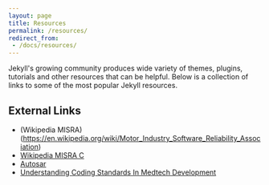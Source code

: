 ```yaml
---
layout: page
title: Resources
permalink: /resources/
redirect_from:
 - /docs/resources/
---
```

Jekyll's growing community produces wide variety of themes, plugins, tutorials
and other resources that can be helpful. Below is a collection of links to
some of the most popular Jekyll resources.

## External Links
- (Wikipedia MISRA)(https://en.wikipedia.org/wiki/Motor_Industry_Software_Reliability_Association)
- [Wikipedia MISRA C](https://en.wikipedia.org/wiki/MISRA_C)
- [Autosar](https://www.autosar.org/)
- [Understanding Coding Standards In Medtech Development](https://www.meddeviceonline.com/doc/understanding-coding-standards-in-medtech-development-0001)
